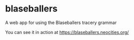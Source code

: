 # blaseballers
A web app for using the Blaseballers tracery grammar

You can see it in action at https://blaseballers.neocities.org/
